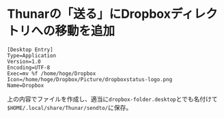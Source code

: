 # Thunarの「送る」にDropboxディレクトリへの移動を追加

    [Desktop Entry]
    Type=Application
    Version=1.0
    Encoding=UTF-8
    Exec=mv %f /home/hoge/Dropbox
    Icon=/home/hoge/Dropbox/Picture/dropboxstatus-logo.png
    Name=Dropbox

上の内容でファイルを作成し、適当に`dropbox-folder.desktop`とでも名付けて`$HOME/.local/share/Thunar/sendto/`に保存。

